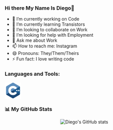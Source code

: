 ### Hi there My Name Is Diego👋

<!--
**Diego-Esquivel/Diego-Esquivel** is a ✨ _special_ ✨ repository because its `README.md` (this file) appears on your GitHub profile.

Here are some ideas to get you started:
-->
- 🔭 I’m currently working on Code
- 🌱 I’m currently learning Transistors
- 👯 I’m looking to collaborate on Work
- 🤔 I’m looking for help with Employment
- 💬 Ask me about Work
- 📫 How to reach me: Instagram
- 😄 Pronouns: They/Them/Theirs
- ⚡ Fun fact: I love writing code


### Languages and Tools:
<p align="center"><a src=""><img align="left" alt="C++" width="52px" src="https://raw.githubusercontent.com/github/explore/main/topics/cpp/cpp.png"/></a></p>
<!--<img align="left" alt="Visual Studio Code" width="52px" src="https://raw.githubusercontent.com/github/explore/80688e429a7d4ef2fca1e82350fe8e3517d3494d/topics/visual-studio-code/visual-studio-code.png" /-->
<br />
<br />
<br />
         

### 📊 My GitHub Stats

<p align="center"> <img src="https://github-readme-stats.vercel.app/api?username=Diego-Esquivel&show_icons=true&theme=gotham" alt="Diego's GitHub stats" />
